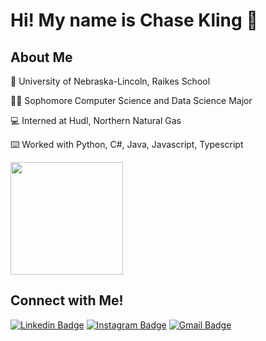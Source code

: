 # Hi! My name is Chase Kling :cowboy_hat_face:
## About Me
:corn: University of Nebraska-Lincoln, Raikes School

:student: Sophomore Computer Science and Data Science Major

:computer: Interned at Hudl, Northern Natural Gas

:keyboard: Worked with Python, C#, Java, Javascript, Typescript

<img height="180em" src="https://github-readme-stats.vercel.app/api?username=chasekling0&show_icons=true&theme=prussian&hide_border=true&&count_private=true&include_all_commits=true" /> 

## Connect with Me!
[![Linkedin Badge](https://img.shields.io/badge/chase-kling-blue?style=flat&logo=Linkedin&logoColor=white&link=https://www.linkedin.com/in/chase-kling/)](https://www.linkedin.com/in/chase-kling/)
[![Instagram Badge](https://img.shields.io/badge/-@kling._chase-purple?style=flat&logo=instagram&logoColor=white&link=https://instagram.com/kling._chase/)](https://instagram.com/kling._chase)
[![Gmail Badge](https://img.shields.io/badge/-chasekling0-c14438?style=flat&logo=Gmail&logoColor=white&link=mailto:chasekling0@gmail.com)](mailto:chasekling0@gmail.com)

